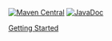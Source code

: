 [![Maven Central](https://img.shields.io/maven-central/v/org.simpleflatmapper/sfm-jdbi.svg)](https://maven-badges.herokuapp.com/maven-central/org.simpleflatmapper/sfm-jdbi)
[![JavaDoc](https://img.shields.io/badge/javadoc-blue.svg)](http://www.javadoc.io/doc/org.simpleflatmapper/sfm-jdbi)


[Getting Started](http://simpleflatmapper.org/0109-getting-started-jdbi.html)


